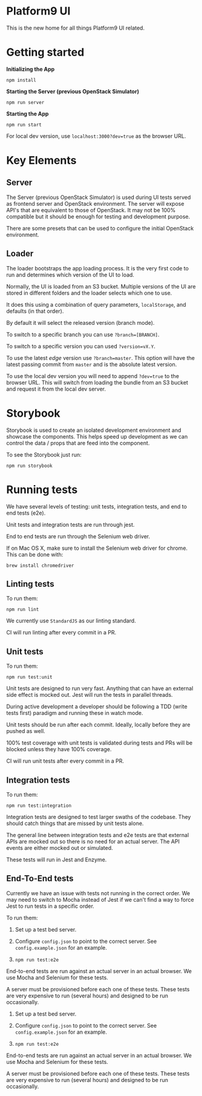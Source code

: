 # Platform9 UI

This is the new home for all things Platform9 UI related.


# Getting started
**Initializing the App**

`npm install`

**Starting the Server (previous OpenStack Simulator)**

`npm run server`

**Starting the App**

`npm run start`

For local dev version, use `localhost:3000?dev=true` as the browser URL. 


# Key Elements

## Server

The Server (previous OpenStack Simulator) is used during UI tests served as frontend server and OpenStack environment. The server will expose API's that are equivalent to those of OpenStack. It may not be 100% compatible but it should be enough for testing and development purpose.

There are some presets that can be used to configure the initial OpenStack environment.


## Loader

The loader bootstraps the app loading process. It is the very first code to run and determines which version of the UI to load.

Normally, the UI is loaded from an S3 bucket. Multiple versions of the UI are stored in different folders and the loader selects which one to use.

It does this using a combination of query parameters, `localStorage`, and defaults (in that order).

By default it will select the released version (branch mode).

To switch to a specific branch you can use `?branch=[BRANCH]`.

To switch to a specific version you can used `?version=vX.Y`.

To use the latest *edge* version use `?branch=master`. This option will have the latest passing commit from `master` and is the absolute latest version.

To use the local dev version you will need to append `?dev=true` to the browser URL. This will switch from loading the bundle from an S3 bucket and request it from the local dev server.


# Storybook

Storybook is used to create an isolated development environment and showcase the components. This helps speed up development as we can control the data / props that are feed into the component.

To see the Storybook just run:

`npm run storybook`


# Running tests

We have several levels of testing: unit tests, integration tests, and end to end tests (e2e).

Unit tests and integration tests are run through jest.

End to end tests are run through the Selenium web driver.

If on Mac OS X, make sure to install the Selenium web driver for chrome. This can be done with:

`brew install chromedriver`


## Linting tests

To run them:

`npm run lint`

We currently use `StandardJS` as our linting standard.

CI will run linting after every commit in a PR.


## Unit tests

To run them:

`npm run test:unit`

Unit tests are designed to run very fast.  Anything that can have an external side effect is mocked out.  Jest will run the tests in parallel threads.

During active development a developer should be following a TDD (write tests first) paradigm and running these in watch mode.

Unit tests should be run after each commit.  Ideally, locally before they are pushed as well.

100% test coverage with unit tests is validated during tests and PRs will be blocked unless they have 100% coverage.

CI will run unit tests after every commit in a PR.


## Integration tests

To run them:

`npm run test:integration`

Integration tests are designed to test larger swaths of the codebase. They should catch things that are missed by unit tests alone.

The general line between integration tests and e2e tests are that external APIs are mocked out so there is no need for an actual server.  The API events are either mocked out or simulated.

These tests will run in Jest and Enzyme.


## End-To-End tests

Currently we have an issue with tests not running in the correct order. We may need to switch to Mocha instead of Jest if we can't find a way to force Jest to run tests in a specific order.

To run them:

1. Set up a test bed server.

2. Configure `config.json` to point to the correct server. See `config.example.json` for an example.

3. `npm run test:e2e`

End-to-end tests are run against an actual server in an actual browser. We use Mocha and Selenium for these tests.

A server must be provisioned before each one of these tests.  These tests are very expensive to run (several hours) and designed to be run occasionally.
1. Set up a test bed server.

2. Configure `config.json` to point to the correct server.  See
`config.example.json` for an example.

3. `npm run test:e2e`

End-to-end tests are run against an actual server in an actual browser.  We use
Mocha and Selenium for these tests.

A server must be provisioned before each one of these tests.  These tests are
very expensive to run (several hours) and designed to be run occasionally.
